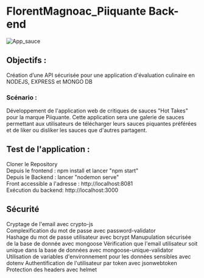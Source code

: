 # FlorentMagnoac_Piiquante Back-end #  

![App_sauce](https://user-images.githubusercontent.com/86949841/194278063-29628de0-ced7-4bd8-9146-2e2da5e665c4.jpg)

## Objectifs : ##
Création d’une API sécurisée pour une application d'évaluation culinaire en NODEJS, EXPRESS et MONGO DB

### Scénario : ###
Développement de l'application web de critiques de sauces "Hot Takes" pour la marque Piiquante. Cette application sera une galerie de sauces permettant aux utilisateurs de télécharger leurs sauces piquantes préférées et de liker ou disliker les sauces que d'autres partagent.

## Test de l'application : ##
Cloner le Repository  
Depuis le frontend : npm install et lancer "npm start"  
Depuis le Backend : lancer "nodemon serve"  
Front accessible a l'adresse : http://localhost:8081  
Exécution du backend: http://localhost:3000 

## Sécurité ##
Cryptage de l'email avec crypto-js  
Complexification du mot de passe avec password-validator  
Hashage du mot de passe utilisateur avec bcrypt
Manupulation sécurisée de la base de donnée avec mongoose
Vérification que l'email utilisateur soit unique dans la base de données avec mongoose-unique-validator
Utilisation de variables d'environnement pour les données sensibles avec dotenv
Authentification de l'utilisateur par token avec jsonwebtoken
Protection des headers avec helmet

